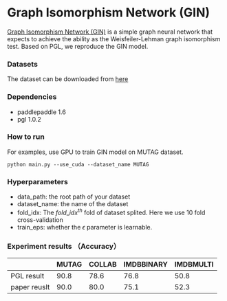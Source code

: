 # Graph Isomorphism Network (GIN)

[Graph Isomorphism Network \(GIN\)](https://arxiv.org/pdf/1810.00826.pdf) is a simple graph neural network that expects to achieve the ability as the Weisfeiler-Lehman graph isomorphism test. Based on PGL, we reproduce the GIN model.

### Datasets

The dataset can be downloaded from [here](https://github.com/weihua916/powerful-gnns/blob/master/dataset.zip)

### Dependencies

- paddlepaddle 1.6
- pgl 1.0.2

### How to run

For examples, use GPU to train GIN model on MUTAG dataset.
```
python main.py --use_cuda --dataset_name MUTAG 
```

### Hyperparameters

- data\_path: the root path of your dataset 
- dataset\_name: the name of the dataset
- fold\_idx: The $fold\_idx^{th}$ fold of dataset splited. Here we use 10 fold cross-validation
- train\_eps: whether the $\epsilon$ parameter is learnable.

### Experiment results （Accuracy）
| |MUTAG | COLLAB   | IMDBBINARY | IMDBMULTI |
|--|-------------|----------|------------|-----------------|
|PGL result | 90.8           | 78.6 | 76.8     | 50.8          |
|paper reuslt |90.0           | 80.0 | 75.1     | 52.3          |
